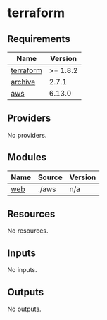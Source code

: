 # terraform

<!-- BEGINNING OF PRE-COMMIT-TERRAFORM DOCS HOOK -->
## Requirements

| Name | Version |
|------|---------|
| <a name="requirement_terraform"></a> [terraform](#requirement\_terraform) | >= 1.8.2 |
| <a name="requirement_archive"></a> [archive](#requirement\_archive) | 2.7.1 |
| <a name="requirement_aws"></a> [aws](#requirement\_aws) | 6.13.0 |

## Providers

No providers.

## Modules

| Name | Source | Version |
|------|--------|---------|
| <a name="module_web"></a> [web](#module\_web) | ./aws | n/a |

## Resources

No resources.

## Inputs

No inputs.

## Outputs

No outputs.
<!-- END OF PRE-COMMIT-TERRAFORM DOCS HOOK -->

